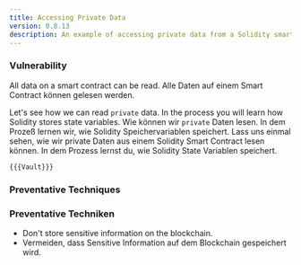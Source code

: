 ```yaml
---
title: Accessing Private Data
version: 0.8.13
description: An example of accessing private data from a Solidity smart contract
---
```


### Vulnerability

All data on a smart contract can be read.
Alle Daten auf einem Smart Contract können gelesen werden.

Let's see how we can read `private` data. In the process you will learn how Solidity stores state variables.
Wie können wir `private` Daten lesen.
In dem Prozeß lernen wir, wie Solidity Speichervariablen speichert.
Lass uns einmal sehen, wie wir private Daten aus einem Solidity Smart Contract lesen können. In dem Prozess lernst du, wie Solidity State Variablen speichert.
```solidity
{{{Vault}}}
```

### Preventative Techniques
### Preventative Techniken
- Don't store sensitive information on the blockchain.
- Vermeiden, dass Sensitive Information auf dem Blockchain gespeichert wird.
